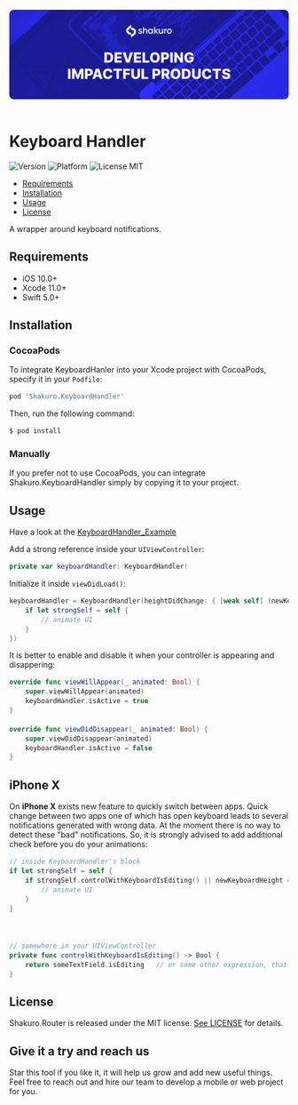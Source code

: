 ![Shakuro KeyboardHandler](Resources/title_image.png)
<br><br>
# Keyboard Handler
![Version](https://img.shields.io/badge/version-1.0.0-blue.svg)
![Platform](https://img.shields.io/badge/platform-iOS-lightgrey.svg)
![License MIT](https://img.shields.io/badge/license-MIT-green.svg)

- [Requirements](#requirements)
- [Installation](#installation)
- [Usage](#usage)
- [License](#license)

A wrapper around keyboard notifications.

## Requirements

- iOS 10.0+
- Xcode 11.0+
- Swift 5.0+

## Installation

### CocoaPods

To integrate KeyboardHanler into your Xcode project with CocoaPods, specify it in your `Podfile`:

```ruby
pod 'Shakuro.KeyboardHandler'
```

Then, run the following command:

```bash
$ pod install
```

### Manually

If you prefer not to use CocoaPods, you can integrate Shakuro.KeyboardHandler simply by copying it to your project.

## Usage

Have a look at the [KeyboardHandler_Example](https://github.com/shakurocom/KeyboardHandler/tree/main/KeyboardHandlerExample)

Add a strong reference inside your `UIViewController`:

```swift
private var keyboardHandler: KeyboardHandler!
```

Initialize it inside `viewDidLoad()`:

```swift
keyboardHandler = KeyboardHandler(heightDidChange: { [weak self] (newKeyboardHeight: CGFloat, animationDuration: TimeInterval) in
    if let strongSelf = self {
        // animate UI
    }
})
```

It is better to enable and disable it when your controller is appearing and disappering:

```swift
override func viewWillAppear(_ animated: Bool) {
    super.viewWillAppear(animated)
    keyboardHandler.isActive = true
}

override func viewDidDisappear(_ animated: Bool) {
    super.viewDidDisappear(animated)
    keyboardHandler.isActive = false
}
```

## iPhone X

On **iPhone X** exists new feature to quickly switch between apps. Quick change between two apps one of which has open keyboard leads to several notifications generated with wrong data. At the moment there is no way to detect these "bad" notifications. So, it is strongly advised to add additional check before you do your animations:

```swift
// inside KeyboardHandler's block
if let strongSelf = self {
    if strongSelf.controlWithKeyboardIsEditing() || newKeyboardHeight == 0 {
        // animate UI
    }
}



// somewhere in your UIViewController
private func controlWithKeyboardIsEditing() -> Bool {
    return someTextField.isEditing   // or some other expression, that suits your needs
}
```

## License

Shakuro.Router is released under the MIT license. [See LICENSE](https://github.com/shakurocom/KeyboardHandler/blob/main/LICENSE.md) for details.

## Give it a try and reach us

Star this tool if you like it, it will help us grow and add new useful things. 
Feel free to reach out and hire our team to develop a mobile or web project for you.
